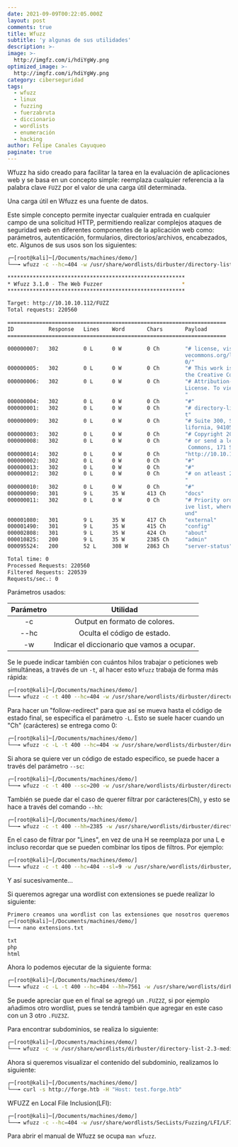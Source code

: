 ```yaml
---
date: 2021-09-09T00:22:05.000Z
layout: post
comments: true
title: Wfuzz
subtitle: 'y algunas de sus utilidades'
description: >-
image: >-
  http://imgfz.com/i/hdiYgWy.png
optimized_image: >-
  http://imgfz.com/i/hdiYgWy.png
category: ciberseguridad
tags:
  - wfuzz
  - linux
  - fuzzing
  - fuerzabruta
  - diccionario
  - wordlists
  - enumeración
  - hacking
author: Felipe Canales Cayuqueo
paginate: true
---
```


Wfuzz ha sido creado para facilitar la tarea en la evaluación de aplicaciones web y se basa en un concepto simple: reemplaza cualquier referencia a la palabra clave ```FUZZ``` por el valor de una carga útil determinada.

Una carga útil en Wfuzz es una fuente de datos.

Este simple concepto permite inyectar cualquier entrada en cualquier campo de una solicitud HTTP, permitiendo realizar complejos ataques de seguridad web en diferentes componentes de la aplicación web como: parámetros, autenticación, formularios, directorios/archivos, encabezados, etc. Algunos de sus usos son los siguientes:

```bash
┌─[root@kali]─[/Documents/machines/demo/]
└──╼ wfuzz -c --hc=404 -w /usr/share/wordlists/dirbuster/directory-list-2.3-medium.txt http://10.10.10.112/FUZZ

********************************************************
* Wfuzz 3.1.0 - The Web Fuzzer                         *
********************************************************

Target: http://10.10.10.112/FUZZ
Total requests: 220560

=====================================================================
ID           Response   Lines    Word       Chars       Payload                        
=====================================================================

000000007:   302        0 L      0 W        0 Ch        "# license, visit http://creati
                                                        vecommons.org/licenses/by-sa/3.
                                                        0/"                            
000000005:   302        0 L      0 W        0 Ch        "# This work is licensed under 
                                                        the Creative Commons"          
000000006:   302        0 L      0 W        0 Ch        "# Attribution-Share Alike 3.0 
                                                        License. To view a copy of this
                                                        "                              
000000004:   302        0 L      0 W        0 Ch        "#"                            
000000001:   302        0 L      0 W        0 Ch        "# directory-list-2.3-medium.tx
                                                        t"                             
000000009:   302        0 L      0 W        0 Ch        "# Suite 300, San Francisco, Ca
                                                        lifornia, 94105, USA."         
000000003:   302        0 L      0 W        0 Ch        "# Copyright 2007 James Fisher"
000000008:   302        0 L      0 W        0 Ch        "# or send a letter to Creative
                                                         Commons, 171 Second Street,"  
000000014:   302        0 L      0 W        0 Ch        "http://10.10.10.112/"       
000000002:   302        0 L      0 W        0 Ch        "#"                            
000000013:   302        0 L      0 W        0 Ch        "#"                            
000000012:   302        0 L      0 W        0 Ch        "# on atleast 2 different hosts
                                                        "                              
000000010:   302        0 L      0 W        0 Ch        "#"                            
000000090:   301        9 L      35 W       413 Ch      "docs"                         
000000011:   302        0 L      0 W        0 Ch        "# Priority ordered case sensat
                                                        ive list, where entries were fo
                                                        und"                           
000001080:   301        9 L      35 W       417 Ch      "external"                     
000001490:   301        9 L      35 W       415 Ch      "config"                       
000002808:   301        9 L      35 W       424 Ch      "about"              
000010825:   200        9 L      35 W       2385 Ch     "admin"                       
000095524:   200        52 L     308 W      2863 Ch     "server-status"                

Total time: 0
Processed Requests: 220560
Filtered Requests: 220539
Requests/sec.: 0

```

Parámetros usados:

| Parámetro | Utilidad |
| :--------: | :-------: |
| -c | Output en formato de colores. |
| --hc | Oculta el código de estado. |
| -w | Indicar el diccionario que vamos a ocupar. |

Se le puede indicar también con cuántos hilos trabajar o peticiones web simultáneas, a través de un ```-t```, al hacer esto ```Wfuzz``` trabaja de forma más rápida:

```bash
┌─[root@kali]─[/Documents/machines/demo/]
└──╼ wfuzz -c -t 400 --hc=404 -w /usr/share/wordlists/dirbuster/directory-list-2.3-medium.txt http://10.10.10.112/FUZZ
```

Para hacer un "follow-redirect" para que así se mueva hasta el código de estado final, se especifica el parámetro ```-L```. Esto se suele hacer cuando un "Ch" (carácteres) se entrega como 0:
```bash
┌─[root@kali]─[/Documents/machines/demo/]
└──╼ wfuzz -c -L -t 400 --hc=404 -w /usr/share/wordlists/dirbuster/directory-list-2.3-medium.txt http://10.10.10.112/FUZZ
```

Si ahora se quiere ver un código de estado especifico, se puede hacer a través del parámetro ```--sc```:
```bash
┌─[root@kali]─[/Documents/machines/demo/]
└──╼ wfuzz -c -t 400 --sc=200 -w /usr/share/wordlists/dirbuster/directory-list-2.3-medium.txt http://10.10.10.112/FUZZ
```

También se puede dar el caso de querer filtrar por carácteres(Ch), y esto se hace a través del comando ```--hh```:
```bash
┌─[root@kali]─[/Documents/machines/demo/]
└──╼ wfuzz -c -t 400 --hh=2385 -w /usr/share/wordlists/dirbuster/directory-list-2.3-medium.txt http://10.10.10.112/FUZZ
```

En el caso de filtrar por "Lines", en vez de una H se reemplaza por una L e incluso recordar que se pueden combinar los tipos de filtros. Por ejemplo:
```bash
┌─[root@kali]─[/Documents/machines/demo/]
└──╼ wfuzz -c -t 400 --hc=404 --sl=9 -w /usr/share/wordlists/dirbuster/directory-list-2.3-medium.txt http://10.10.10.112/FUZZ
```
 Y así sucesivamente...
 
 Si queremos agregar una wordlist con extensiones se puede realizar lo siguiente:
 
 ```bash
 Primero creamos una wordlist con las extensiones que nosotros queremos
┌─[root@kali]─[/Documents/machines/demo/]
└──╼ nano extensions.txt
```
```extensions.txt
txt
php
html
```
Ahora lo podemos ejecutar de la siguiente forma:
```bash
┌─[root@kali]─[/Documents/machines/demo/]
└──╼ wfuzz -c -L -t 400 --hc=404 --hh=7561 -w /usr/share/wordlists/dirbuster/directory-list-2.3-medium.txt -w extensions.txt http://10.10.10.112/FUZZ.FUZ2Z
```
 Se puede apreciar que en el final se agregó un ```.FUZ2Z```, si por ejemplo añadimos otro wordlist, pues se tendrá también que agregar en este caso con un 3 otro ```.FUZ3Z```.
 
 Para encontrar subdominios, se realiza lo siguiente:
 
```bash
┌─[root@kali]─[/Documents/machines/demo/]
└──╼ wfuzz -c -w /usr/share/wordlists/dirbuster/directory-list-2.3-medium.txt --hc 400,404,302 -H "Host: FUZZ.forge.htb" -u http://forge.htb -t 200
```

Ahora si queremos visualizar el contenido del subdominio, realizamos lo siguiente:

 ```bash
┌─[root@kali]─[/Documents/machines/demo/]
└──╼ curl -s http://forge.htb -H "Host: test.forge.htb"
```

WFUZZ en Local File Inclusion(LFI):

 ```bash
┌─[root@kali]─[/Documents/machines/demo/]
└──╼ wfuzz -c --hc=404 -w /usr/share/wordlists/SecLists/Fuzzing/LFI/LFI-Jhaddix.txt -u "http://10.10.10.249/admin../admin_staging/index.php?page=../../../../../../FUZZ"
```
Para abrir el manual de Wfuzz se ocupa ```man wfuzz```.

